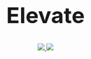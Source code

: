 <h1 align="center", style="font-size:50px;">
  Elevate
</h1>

<p align="center">
  <a href="https://discord.gg/zwyFZ7h">
    <img src="https://img.shields.io/discord/718663089318527016?style=flat-square&colorB=1c86ee">
  </a>
  <img src="https://img.shields.io/badge/dynamic/json?label=Servers&query=data[0].servers&url=https://api.statcord.com/v3/763851389403136020&style=flat-square&colorB=1c86ee">
